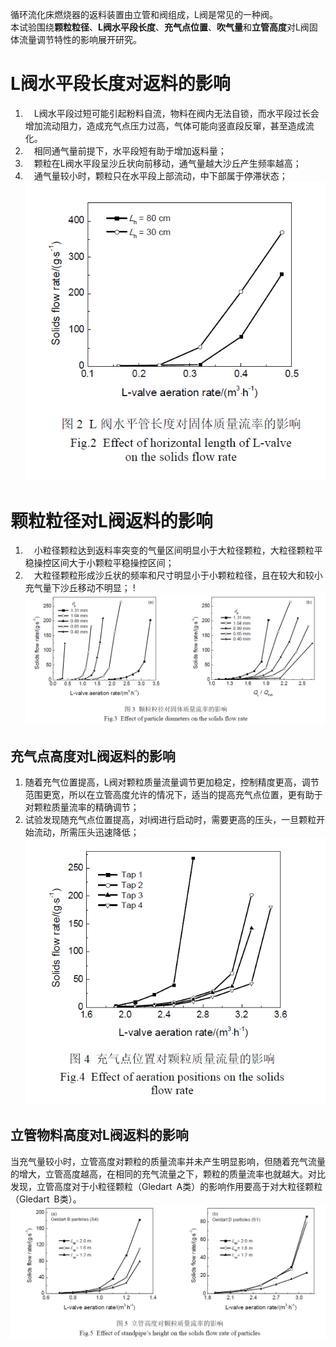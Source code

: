 循环流化床燃烧器的返料装置由立管和阀组成，L阀是常见的一种阀。  
本试验围绕**颗粒粒径**、**L阀水平段长度**、**充气点位置**、**吹气量**和**立管高度**对L阀固体流量调节特性的影响展开研究。  
  
# L阀水平段长度对返料的影响  
1. &emsp;L阀水平段过短可能引起粉料自流，物料在阀内无法自锁，而水平段过长会增加流动阻力，造成充气点压力过高，气体可能向竖直段反窜，甚至造成流化。  
2. &emsp;相同通气量前提下，水平段短有助于增加返料量；  
3. &emsp;颗粒在L阀水平段呈沙丘状向前移动，通气量越大沙丘产生频率越高；  
4. &emsp;通气量较小时，颗粒只在水平段上部流动，中下部属于停滞状态；  
![Alt text](image-4.png)
  
# 颗粒粒径对L阀返料的影响  
1. &emsp;小粒径颗粒达到返料率突变的气量区间明显小于大粒径颗粒，大粒径颗粒平稳操控区间大于小颗粒平稳操控区间；
2. &emsp;大粒径颗粒形成沙丘状的频率和尺寸明显小于小颗粒粒径，且在较大和较小充气量下沙丘移动不明显；
!![Alt text](image-1.png)  
  
## 充气点高度对L阀返料的影响  
1. 随着充气位置提高，L阀对颗粒质量流量调节更加稳定，控制精度更高，调节范围更宽，所以在立管高度允许的情况下，适当的提高充气点位置，更有助于对颗粒质量流率的精确调节；  
2. 试验发现随充气点位置提高，对l阀进行启动时，需要更高的压头，一旦颗粒开始流动，所需压头迅速降低；  
![Alt text](image-3.png)  
## 立管物料高度对L阀返料的影响  
当充气量较小时，立管高度对颗粒的质量流率并未产生明显影响，但随着充气流量的增大，立管高度越高，在相同的充气流量之下，颗粒的质量流率也就越大。对比发现，立管高度对于小粒径颗粒（Gledart&ensp;A类）的影响作用要高于对大粒径颗粒（Gledart&ensp;B类）。  
![Alt text](image-5.png)